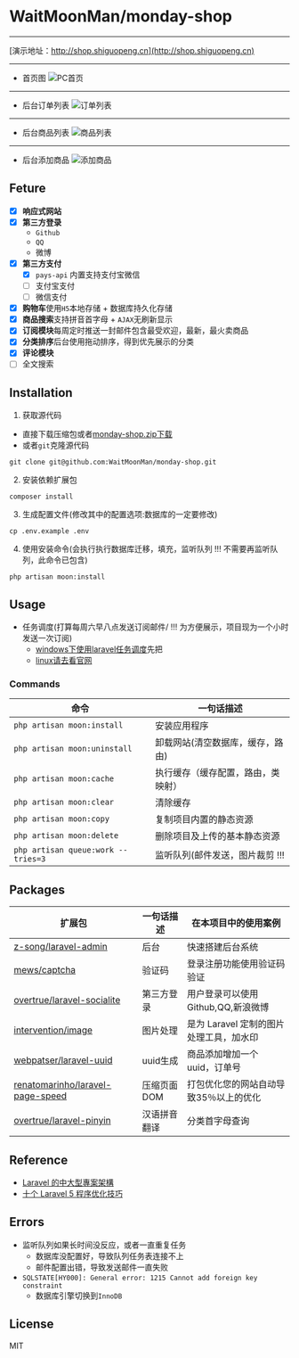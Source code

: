 # WaitMoonMan/monday-shop
****
[演示地址：http://shop.shiguopeng.cn](http://shop.shiguopeng.cn)
****
* 首页图
![PC首页](public/media/index_pc.png)
****
* 后台订单列表
![订单列表](public/media/admin/orders.png)
****
* 后台商品列表
![商品列表](public/media/admin/products.png)
****
* 后台添加商品
![添加商品](public/media/admin/products_create.png)
## Feture
- [x] **响应式网站**
- [x] **第三方登录**
    * `Github`
    * `QQ`
    * 微博 
- [x] **第三方支付**
    - [x] `pays-api` 内置支持支付宝微信
    - [ ] 支付宝支付
    - [ ] 微信支付
- [x] **购物车**使用`H5`本地存储 + 数据库持久化存储
- [x] **商品搜索**支持拼音首字母 + `AJAX`无刷新显示
- [x] **订阅模块**每周定时推送一封邮件包含最受欢迎，最新，最火卖商品
- [x] **分类排序**后台使用拖动排序，得到优先展示的分类
- [x] **评论模块**
- [ ] 全文搜索
## Installation
1. 获取源代码
* 直接下载压缩包或者[monday-shop.zip下载](https://github.com/WaitMoonMan/monday-shop/archive/master.zip)
* 或者`git`克隆源代码
```shell
git clone git@github.com:WaitMoonMan/monday-shop.git
```
2. 安装依赖扩展包
```shell
composer install
```
3. 生成配置文件(修改其中的配置选项:数据库的一定要修改)
```shell
cp .env.example .env
```
4. 使用安装命令(会执行执行数据库迁移，填充，监听队列 !!! 不需要再监听队列，此命令已包含)
```shell
php artisan moon:install
```
## Usage
* 任务调度(打算每周六早八点发送订阅邮件/ !!! 为方便展示，项目现为一个小时发送一次订阅)
    * [windows下使用laravel任务调度](http://blog.csdn.net/forlightway/article/details/77943539)先把
    * [linux请去看官网](https://d.laravel-china.org/docs/5.5/scheduling)
### Commands
| 命令  | 一句话描述 |
| ----- | --- |
|`php artisan moon:install`|安装应用程序|
|`php artisan moon:uninstall`|卸载网站(清空数据库，缓存，路由)|
|`php artisan moon:cache`|执行缓存（缓存配置，路由，类映射）|
|`php artisan moon:clear`|清除缓存|
|`php artisan moon:copy`|复制项目内置的静态资源|
|`php artisan moon:delete`|删除项目及上传的基本静态资源|
|`php artisan queue:work --tries=3`|监听队列(邮件发送，图片裁剪 !!!|
## Packages
| 扩展包 | 一句话描述 | 在本项目中的使用案例 |  
| --- | --- | --- |   
|[z-song/laravel-admin](https://github.com/z-song/laravel-admin)|后台|快速搭建后台系统|
|[mews/captcha](https://github.com/mewebstudio/captcha)|验证码|登录注册功能使用验证码验证|
|[overtrue/laravel-socialite](https://github.com/overtrue/laravel-socialite)|第三方登录|用户登录可以使用Github,QQ,新浪微博|
|[intervention/image](https://github.com/Intervention/image)|图片处理|是为 Laravel 定制的图片处理工具，加水印|  
|[webpatser/laravel-uuid](https://github.com/webpatser/laravel-uuid)|uuid生成|商品添加增加一个uuid，订单号|  
|[renatomarinho/laravel-page-speed](https://github.com/renatomarinho/laravel-page-speed)|压缩页面DOM|打包优化您的网站自动导致35％以上的优化|  
|[overtrue/laravel-pinyin](https://github.com/overtrue/laravel-pinyin)|汉语拼音翻译|分类首字母查询|  
## Reference
* [Laravel 的中大型專案架構](http://oomusou.io/laravel/laravel-architecture/)
* [十个 Laravel 5 程序优化技巧](https://laravel-china.org/articles/2020/ten-laravel-5-program-optimization-techniques)
## Errors
* 监听队列如果长时间没反应，或者一直重复任务
    * 数据库没配置好，导致队列任务表连接不上
    * 邮件配置出错，导致发送邮件一直失败    
* `SQLSTATE[HY000]: General error: 1215 Cannot add foreign key constraint`
    * 数据库引擎切换到`InnoDB`
## License
MIT

